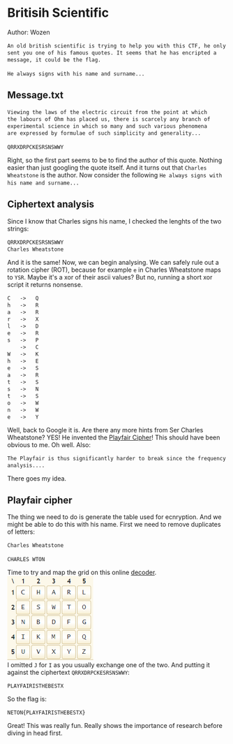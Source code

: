 # Britisih Scientific

Author: Wozen
```
An old british scientific is trying to help you with this CTF, he only sent you one of his famous quotes. It seems that he has encripted a message, it could be the flag.

He always signs with his name and surname...
```

## Message.txt
```
Viewing the laws of the electric circuit from the point at which 
the labours of Ohm has placed us, there is scarcely any branch of 
experimental science in which so many and such various phenomena 
are expressed by formulae of such simplicity and generality...

QRRXDRPCKESRSNSWWY
```
Right, so the first part seems to be to find the author of this quote. Nothing easier than just googling the quote itself. And it turns out that `Charles Wheatstone` is the author. Now consider the following `He always signs with his name and surname...`</br>

## Ciphertext analysis

Since I know that Charles signs his name, I checked the lenghts of the two strings:
```
QRRXDRPCKESRSNSWWY
Charles Wheatstone
```
And it is the same! Now, we can begin analysing. We can safely rule out a rotation cipher (ROT), because for example `e` in Charles Wheatstone maps to `YSR`. Maybe it's a xor of their ascii values? But no, running a short xor script it returns nonsense.</br>
```
C 	->   Q
h 	->   R
a 	->   R
r 	->   X
l 	->   D
e 	->   R
s 	->   P
  	->   C
W 	->   K
h 	->   E
e 	->   S
a 	->   R
t 	->   S
s 	->   N
t 	->   S
o 	->   W
n 	->   W
e 	->   Y
``` 
Well, back to Google it is. Are there any more hints from Ser Charles Wheatstone? YES! He invented the [Playfair Cipher](https://en.wikipedia.org/wiki/Playfair_cipher)! This should have been obvious to me. Oh well. Also:
```
The Playfair is thus significantly harder to break since the frequency analysis....
```
There goes my idea.

## Playfair cipher

The thing we need to do is generate the table used for ecnryption. And we might be able to do this with his name. First we need to remove duplicates of letters:
```
Charles Wheatstone

CHARLES WTON
```
Time to try and map the grid on this online [decoder](https://www.dcode.fr/playfair-cipher).</br>
![grid](./grid.png)</br>
I omitted `J` for `I` as you usually exchange one of the two. And putting it against the ciphertext `QRRXDRPCKESRSNSWWY`:
```
PLAYFAIRISTHEBESTX
```
So the flag is:
```
NETON{PLAYFAIRISTHEBESTX}
```
Great! This was really fun. Really shows the importance of research before diving in head first.